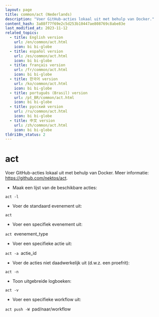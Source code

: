 ```yaml
---
layout: page
title: common/act (Nederlands)
description: "Voer GitHub-acties lokaal uit met behulp van Docker."
content_hash: 3a88f77f69e2c5d253b10447ae808769c8abe83e
last_modified_at: 2023-11-12
related_topics:
  - title: English version
    url: /en/common/act.html
    icon: bi bi-globe
  - title: español version
    url: /es/common/act.html
    icon: bi bi-globe
  - title: français version
    url: /fr/common/act.html
    icon: bi bi-globe
  - title: 한국어 version
    url: /ko/common/act.html
    icon: bi bi-globe
  - title: português (Brasil) version
    url: /pt_BR/common/act.html
    icon: bi bi-globe
  - title: русский version
    url: /ru/common/act.html
    icon: bi bi-globe
  - title: 中文 version
    url: /zh/common/act.html
    icon: bi bi-globe
tldri18n_status: 2
---
```

# act

Voer GitHub-acties lokaal uit met behulp van Docker.
Meer informatie: <https://github.com/nektos/act>.

- Maak een lijst van de beschikbare acties:

`act -l`

- Voer de standaard evenement uit:

`act`

- Voer een specifiek evenement uit:

`act `<span class="tldr-var badge badge-pill bg-dark-lm bg-white-dm text-white-lm text-dark-dm font-weight-bold">evenement_type</span>

- Voer een specifieke actie uit:

`act -a `<span class="tldr-var badge badge-pill bg-dark-lm bg-white-dm text-white-lm text-dark-dm font-weight-bold">actie_id</span>

- Voer de acties niet daadwerkelijk uit (d.w.z. een proefrit):

`act -n`

- Toon uitgebreide logboeken:

`act -v`

- Voer een specifieke workflow uit:

`act push -W `<span class="tldr-var badge badge-pill bg-dark-lm bg-white-dm text-white-lm text-dark-dm font-weight-bold">pad/naar/workflow</span>
